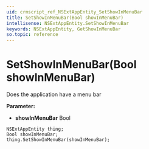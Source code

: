 ```yaml
---
uid: crmscript_ref_NSExtAppEntity_SetShowInMenuBar
title: SetShowInMenuBar(Bool showInMenuBar)
intellisense: NSExtAppEntity.SetShowInMenuBar
keywords: NSExtAppEntity, GetShowInMenuBar
so.topic: reference
---
```


# SetShowInMenuBar(Bool showInMenuBar)

Does the application have a menu bar

**Parameter:** 
* **showInMenuBar** Bool

```crmscript
NSExtAppEntity thing;
Bool showInMenuBar;
thing.SetShowInMenuBar(showInMenuBar);
```

